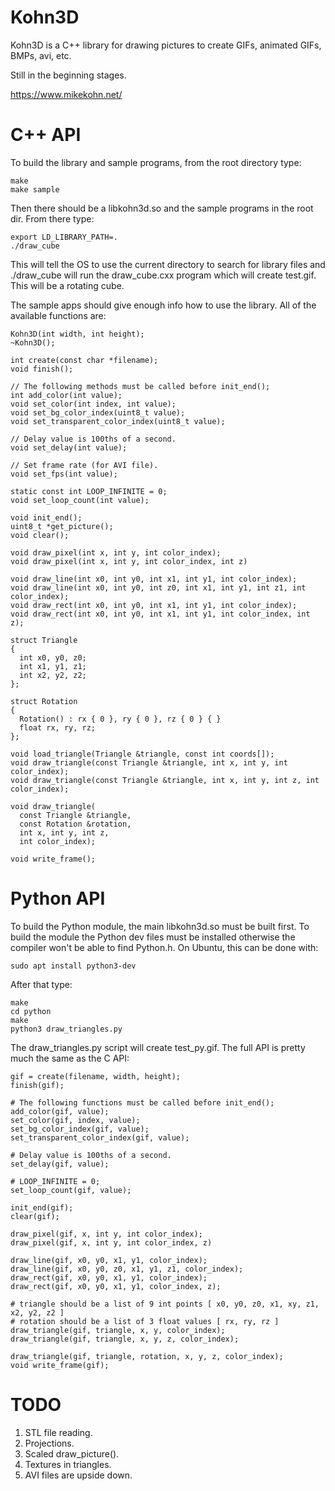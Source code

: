 Kohn3D
======

Kohn3D is a C++ library for drawing pictures to create GIFs, animated GIFs,
BMPs, avi, etc.

Still in the beginning stages.

https://www.mikekohn.net/

C++ API
=======

To build the library and sample programs, from the root directory type:

    make
    make sample

Then there should be a libkohn3d.so and the sample programs in the
root dir. From there type:

    export LD_LIBRARY_PATH=.
    ./draw_cube

This will tell the OS to use the current directory to search for
library files and ./draw_cube will run the draw_cube.cxx program
which will create test.gif. This will be a rotating cube.

The sample apps should give enough info how to use the library.
All of the available functions are:

    Kohn3D(int width, int height);
    ~Kohn3D();

    int create(const char *filename);
    void finish();

    // The following methods must be called before init_end();
    int add_color(int value);
    void set_color(int index, int value);
    void set_bg_color_index(uint8_t value);
    void set_transparent_color_index(uint8_t value);

    // Delay value is 100ths of a second.
    void set_delay(int value);

    // Set frame rate (for AVI file).
    void set_fps(int value);

    static const int LOOP_INFINITE = 0;
    void set_loop_count(int value);

    void init_end();
    uint8_t *get_picture();
    void clear();

    void draw_pixel(int x, int y, int color_index);
    void draw_pixel(int x, int y, int color_index, int z)

    void draw_line(int x0, int y0, int x1, int y1, int color_index);
    void draw_line(int x0, int y0, int z0, int x1, int y1, int z1, int color_index);
    void draw_rect(int x0, int y0, int x1, int y1, int color_index);
    void draw_rect(int x0, int y0, int x1, int y1, int color_index, int z);

    struct Triangle
    {
      int x0, y0, z0;
      int x1, y1, z1;
      int x2, y2, z2;
    };

    struct Rotation
    {
      Rotation() : rx { 0 }, ry { 0 }, rz { 0 } { }
      float rx, ry, rz;
    };

    void load_triangle(Triangle &triangle, const int coords[]);
    void draw_triangle(const Triangle &triangle, int x, int y, int color_index);
    void draw_triangle(const Triangle &triangle, int x, int y, int z, int color_index);

    void draw_triangle(
      const Triangle &triangle,
      const Rotation &rotation,
      int x, int y, int z,
      int color_index);

    void write_frame();

Python API
==========

To build the Python module, the main libkohn3d.so must be built
first. To build the module the Python dev files must be installed
otherwise the compiler won't be able to find Python.h. On Ubuntu,
this can be done with:

    sudo apt install python3-dev

After that type:

    make
    cd python
    make
    python3 draw_triangles.py

The draw_triangles.py script will create test_py.gif. The full API is
pretty much the same as the C API:

    gif = create(filename, width, height);
    finish(gif);

    # The following functions must be called before init_end();
    add_color(gif, value);
    set_color(gif, index, value);
    set_bg_color_index(gif, value);
    set_transparent_color_index(gif, value);

    # Delay value is 100ths of a second.
    set_delay(gif, value);

    # LOOP_INFINITE = 0;
    set_loop_count(gif, value);

    init_end(gif);
    clear(gif);

    draw_pixel(gif, x, int y, int color_index);
    draw_pixel(gif, x, int y, int color_index, z)

    draw_line(gif, x0, y0, x1, y1, color_index);
    draw_line(gif, x0, y0, z0, x1, y1, z1, color_index);
    draw_rect(gif, x0, y0, x1, y1, color_index);
    draw_rect(gif, x0, y0, x1, y1, color_index, z);

    # triangle should be a list of 9 int points [ x0, y0, z0, x1, xy, z1, x2, y2, z2 ]
    # rotation should be a list of 3 float values [ rx, ry, rz ]
    draw_triangle(gif, triangle, x, y, color_index);
    draw_triangle(gif, triangle, x, y, z, color_index);

    draw_triangle(gif, triangle, rotation, x, y, z, color_index);
    void write_frame(gif);

TODO
====

1. STL file reading.
2. Projections.
3. Scaled draw_picture().
4. Textures in triangles.
5. AVI files are upside down.

